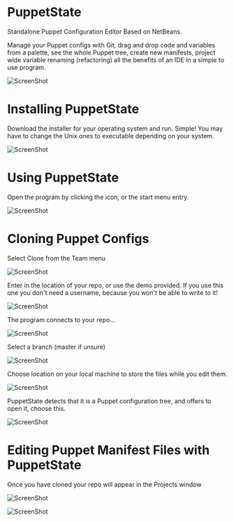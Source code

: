 PuppetState
===========
Standalone Puppet Configuration Editor Based on NetBeans.

Manage your Puppet configs with Git, drag and drop code and variables from a palette, see the whole Puppet tree, create new manifests, project wide variable renaming (refactoring) all the benefits of an IDE in a simple to use program.

![ScreenShot](https://raw.github.com/tropyx/Documentation/master/puppetstate-main.png)

Installing PuppetState
============
Download the installer for your operating system and run.  Simple!  You may have to change the Unix ones to executable depending on your system.

![ScreenShot](https://raw.github.com/tropyx/Documentation/master/puppetstate-installer.png)


Using PuppetState
===========
Open the program by clicking the icon, or the start menu entry.

![ScreenShot](https://raw.github.com/tropyx/Documentation/master/puppetstate1.png)

Cloning Puppet Configs
===========

Select Clone from the Team menu

![ScreenShot](https://raw.github.com/tropyx/Documentation/master/puppetstate-clone1.png)

Enter in the location of your repo, or use the demo provided.  If you use this one you don't need a username, because you won't be able to write to it!

![ScreenShot](https://raw.github.com/tropyx/Documentation/master/puppetstate-clone2.png)

The program connects to your repo...

![ScreenShot](https://raw.github.com/tropyx/Documentation/master/puppetstate-clone3.png)

Select a branch (master if unsure)

![ScreenShot](https://raw.github.com/tropyx/Documentation/master/puppetstate-clone4.png)

Choose location on your local machine to store the files while you edit them.

![ScreenShot](https://raw.github.com/tropyx/Documentation/master/puppetstate-clone5.png)

PuppetState detects that it is a Puppet configuration tree, and offers to open it, choose this.

![ScreenShot](https://raw.github.com/tropyx/Documentation/master/puppetstate-clone6.png)

Editing Puppet Manifest Files with PuppetState
===========

Once you have cloned your repo will appear in the Projects window

![ScreenShot](https://raw.github.com/tropyx/Documentation/master/puppetstate-clone7.png)




![ScreenShot](https://raw.github.com/tropyx/Documentation/master/puppetstate-centre.png)


